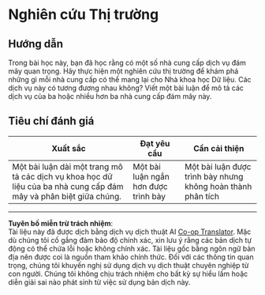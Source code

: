 <!--
CO_OP_TRANSLATOR_METADATA:
{
  "original_hash": "96f3696153d9ed54b19a1bb65438c104",
  "translation_date": "2025-08-28T18:00:48+00:00",
  "source_file": "5-Data-Science-In-Cloud/17-Introduction/assignment.md",
  "language_code": "vi"
}
-->
# Nghiên cứu Thị trường

## Hướng dẫn

Trong bài học này, bạn đã học rằng có một số nhà cung cấp dịch vụ đám mây quan trọng. Hãy thực hiện một nghiên cứu thị trường để khám phá những gì mỗi nhà cung cấp có thể mang lại cho Nhà khoa học Dữ liệu. Các dịch vụ này có tương đương nhau không? Viết một bài luận để mô tả các dịch vụ của ba hoặc nhiều hơn ba nhà cung cấp đám mây này.

## Tiêu chí đánh giá

Xuất sắc | Đạt yêu cầu | Cần cải thiện
--- | --- | --- |
Một bài luận dài một trang mô tả các dịch vụ khoa học dữ liệu của ba nhà cung cấp đám mây và phân biệt giữa chúng. | Một bài luận ngắn hơn được trình bày | Một bài luận được trình bày nhưng không hoàn thành phân tích

---

**Tuyên bố miễn trừ trách nhiệm**:  
Tài liệu này đã được dịch bằng dịch vụ dịch thuật AI [Co-op Translator](https://github.com/Azure/co-op-translator). Mặc dù chúng tôi cố gắng đảm bảo độ chính xác, xin lưu ý rằng các bản dịch tự động có thể chứa lỗi hoặc không chính xác. Tài liệu gốc bằng ngôn ngữ bản địa nên được coi là nguồn tham khảo chính thức. Đối với các thông tin quan trọng, chúng tôi khuyến nghị sử dụng dịch vụ dịch thuật chuyên nghiệp từ con người. Chúng tôi không chịu trách nhiệm cho bất kỳ sự hiểu lầm hoặc diễn giải sai nào phát sinh từ việc sử dụng bản dịch này.